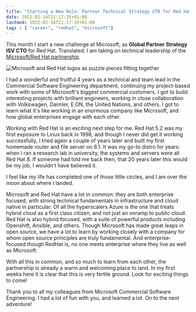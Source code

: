```yaml
---
title: "Starting a New Role: Partner Technical Strategy CTO for Red Hat"
date: 2022-02-16T21:17:35+01:00
lastmod: 2022-02-16T21:17:35+01:00
tags : [ "career", "redhat", "microsoft"]
---
```


This month I start a new challenge at Microsoft, as **Global Partner Strategy ISV CTO** for Red Hat. Translated: I am taking on technical leadership of the [Microsoft/Red Hat partnership](https://blogs.microsoft.com/blog/2015/11/04/microsoft-and-red-hat-partner-to-deliver-more-flexibility-and-choice/).

![Microsoft and Red Hat logos as puzzle pieces fitting together](/images/microsoft-redhat-puzzle.jpg "The Microsoft-Red Hat partnership")

I had a wonderful and fruitful 4 years as a technical and team lead in the Commercial Software Engineering department, continuing my project-based work with some of Microsoft's biggest commercial customers. I got to build interesting projects with brilliant engineers, working in close collaboration with Volkswagen, Daimler, E.ON, the United Nations, and others. I got to learn what it's like working in an enormous company like Microsoft, and how global enterprises engage with each other.

Working with Red Hat is an exciting next step for me. Red Hat 5.2 was my first exposure to Linux back in 1998, and though I never did get it working successfully, I tried again a couple of years later and built my first homemade router and file server on 6.1. It was my go-to distro for years: when I ran a research lab in university, the systems and servers were all Red Hat 8. If someone had told me back then, that 20 years later *this* would be my job, I wouldn't have believed it.

I feel like my life has completed one of those little circles, and I am over the moon about where I landed.

Microsoft and Red Hat have a lot in common: they are both enterprise focused, with strong technical fundamentals in infrastructure and cloud native in particular. Of all the hyperscalers Azure is the one that treats hybrid cloud as a first class citizen, and not just an onramp to public cloud. Red Hat is also hybrid focused, with a suite of powerful products  including Openshift, Ansible, and others. Though Microsoft has made great leaps in open source, we have a lot to learn by working closely with a company for whom open source principles are truly fundamental. And enterprise-focused though RedHat is, no one meets enterprise where they live as well as Microsoft.

With all this in common, and so much to learn from each other, the partnership is already a warm and welcoming place to land. In my first weeks here it is clear that this is very fertile ground. Look for exciting things to come!

Thank you to all my colleagues from Microsoft Commercial Software Engineering. I had a lot of fun with you, and learned a lot. On to the next adventure!